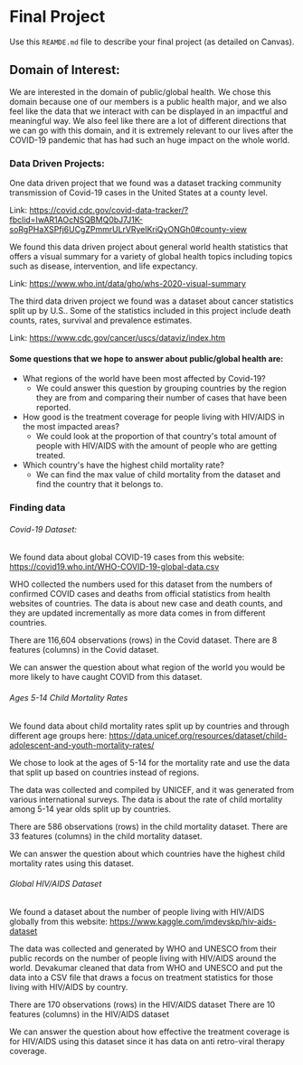 # Final Project
Use this `REAMDE.md` file to describe your final project (as detailed on Canvas).

## Domain of Interest:

We are interested in the domain of public/global health. We chose this domain because one of our members is a public health major, and we also feel like the data that we interact with can be displayed in an impactful and meaningful way. We also feel like there are a lot of different directions that we can go with this domain, and it is extremely relevant to our lives after the COVID-19 pandemic that has had such an huge impact on the whole world.

### Data Driven Projects:

One data driven project that we found was a dataset tracking community transmission of Covid-19 cases in the United States at a county level.

Link: https://covid.cdc.gov/covid-data-tracker/?fbclid=IwAR1AOcNSQBMQ0bJ7J1K-soRgPHaXSPfj6UCgZPmmrULrVRyelKriQyONGh0#county-view

We found this data driven project about general world health statistics that offers a visual summary for a variety of global health topics including topics such as disease, intervention, and life expectancy.

Link: https://www.who.int/data/gho/whs-2020-visual-summary

The third data driven project we found was a dataset about cancer statistics split up by U.S.. Some of the statistics included in this project include death counts, rates, survival and prevalence estimates.

Link: https://www.cdc.gov/cancer/uscs/dataviz/index.htm


#### Some questions that we hope to answer about public/global health are:

- What regions of the world have been most affected by Covid-19?
    - We could answer this question by grouping countries by the region they are from and comparing their number of cases that have been reported.
- How good is the treatment coverage for people living with HIV/AIDS in the most impacted areas?
    - We could look at the proportion of that country's total amount of people with HIV/AIDS with the amount of people who are getting treated.
- Which country's have the highest child mortality rate?
    - We can find the max value of child mortality from the dataset and find the country that it belongs to.


### Finding data

###### Covid-19 Dataset:

We found data about global COVID-19 cases from this website:
https://covid19.who.int/WHO-COVID-19-global-data.csv

WHO collected the numbers used for this dataset from the numbers of confirmed COVID cases and deaths from official statistics from health websites of countries. The data is about new case and death counts, and they are updated incrementally as more data comes in from different countries.

There are 116,604 observations (rows) in the Covid dataset.
There are 8 features (columns) in the Covid dataset.

We can answer the question about what region of the world you would be more likely to have caught COVID from this dataset.

###### Ages 5-14 Child Mortality Rates

We found data about child mortality rates split up by countries and through different age groups here:
https://data.unicef.org/resources/dataset/child-adolescent-and-youth-mortality-rates/

We chose to look at the ages of 5-14 for the mortality rate and use the data that split up based on countries instead of regions.

The data was collected and compiled by UNICEF, and it was generated from various international surveys. The data is about the rate of child mortality among 5-14 year olds split up by countries.

There are 586 observations (rows) in the child mortality dataset.
There are 33 features (columns) in the child mortality dataset.

We can answer the question about which countries have the highest child mortality rates using this dataset.


###### Global HIV/AIDS Dataset

We found a dataset about the number of people living with HIV/AIDS globally from this website:
https://www.kaggle.com/imdevskp/hiv-aids-dataset

The data was collected and generated by WHO and UNESCO from their public records on the number of people living with HIV/AIDS around the world. Devakumar cleaned that data from WHO and UNESCO and put the data into a CSV file that draws a focus on treatment statistics for those living with HIV/AIDS by country. 

There are 170 observations (rows) in the HIV/AIDS dataset
There are 10 features (columns) in the HIV/AIDS dataset

We can answer the question about how effective the treatment coverage is for HIV/AIDS using this dataset since it has data on anti retro-viral therapy coverage.
